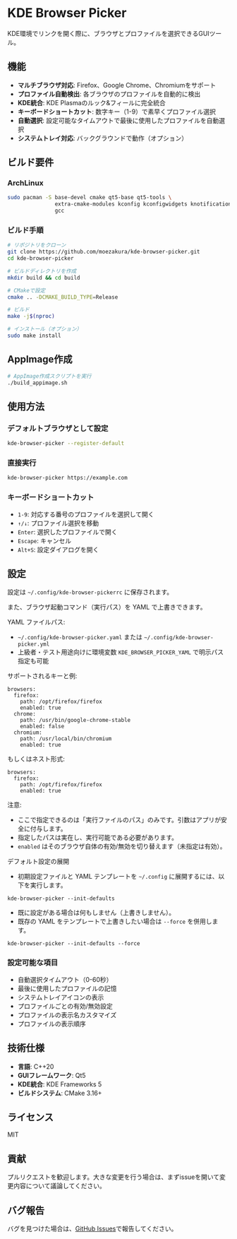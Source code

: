 # KDE Browser Picker

KDE環境でリンクを開く際に、ブラウザとプロファイルを選択できるGUIツール。

## 機能

- **マルチブラウザ対応**: Firefox、Google Chrome、Chromiumをサポート
- **プロファイル自動検出**: 各ブラウザのプロファイルを自動的に検出
- **KDE統合**: KDE Plasmaのルック&フィールに完全統合
- **キーボードショートカット**: 数字キー（1-9）で素早くプロファイル選択
- **自動選択**: 設定可能なタイムアウトで最後に使用したプロファイルを自動選択
- **システムトレイ対応**: バックグラウンドで動作（オプション）

## ビルド要件

### ArchLinux
```bash
sudo pacman -S base-devel cmake qt5-base qt5-tools \
               extra-cmake-modules kconfig kconfigwidgets knotifications ki18n \
               gcc
```

### ビルド手順
```bash
# リポジトリをクローン
git clone https://github.com/moezakura/kde-browser-picker.git
cd kde-browser-picker

# ビルドディレクトリを作成
mkdir build && cd build

# CMakeで設定
cmake .. -DCMAKE_BUILD_TYPE=Release

# ビルド
make -j$(nproc)

# インストール（オプション）
sudo make install
```

## AppImage作成

```bash
# AppImage作成スクリプトを実行
./build_appimage.sh
```

## 使用方法

### デフォルトブラウザとして設定
```bash
kde-browser-picker --register-default
```

### 直接実行
```bash
kde-browser-picker https://example.com
```

### キーボードショートカット
- `1-9`: 対応する番号のプロファイルを選択して開く
- `↑/↓`: プロファイル選択を移動
- `Enter`: 選択したプロファイルで開く
- `Escape`: キャンセル
- `Alt+S`: 設定ダイアログを開く

## 設定

設定は `~/.config/kde-browser-pickerrc` に保存されます。

また、ブラウザ起動コマンド（実行パス）を YAML で上書きできます。

YAML ファイルパス:

- `~/.config/kde-browser-picker.yaml` または `~/.config/kde-browser-picker.yml`
- 上級者・テスト用途向けに環境変数 `KDE_BROWSER_PICKER_YAML` で明示パス指定も可能

サポートされるキーと例:

```
browsers:
  firefox:
    path: /opt/firefox/firefox
    enabled: true
  chrome:
    path: /usr/bin/google-chrome-stable
    enabled: false
  chromium:
    path: /usr/local/bin/chromium
    enabled: true
```

もしくはネスト形式:

```
browsers:
  firefox:
    path: /opt/firefox/firefox
    enabled: true
```

注意:

- ここで指定できるのは「実行ファイルのパス」のみです。引数はアプリが安全に付与します。
- 指定したパスは実在し、実行可能である必要があります。
- `enabled` はそのブラウザ自体の有効/無効を切り替えます（未指定は有効）。

デフォルト設定の展開

- 初期設定ファイルと YAML テンプレートを `~/.config` に展開するには、以下を実行します。

```
kde-browser-picker --init-defaults
```

- 既に設定がある場合は何もしません（上書きしません）。
- 既存の YAML をテンプレートで上書きしたい場合は `--force` を併用します。

```
kde-browser-picker --init-defaults --force
```

### 設定可能な項目
- 自動選択タイムアウト（0-60秒）
- 最後に使用したプロファイルの記憶
- システムトレイアイコンの表示
- プロファイルごとの有効/無効設定
- プロファイルの表示名カスタマイズ
- プロファイルの表示順序

## 技術仕様

- **言語**: C++20
- **GUIフレームワーク**: Qt5
- **KDE統合**: KDE Frameworks 5
- **ビルドシステム**: CMake 3.16+

## ライセンス

MIT

## 貢献

プルリクエストを歓迎します。大きな変更を行う場合は、まずissueを開いて変更内容について議論してください。

## バグ報告

バグを見つけた場合は、[GitHub Issues](https://github.com/moezakura/kde-browser-picker/issues)で報告してください。
